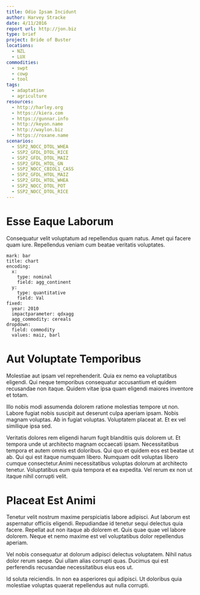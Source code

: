 ```yaml
---
title: Odio Ipsam Incidunt
author: Harvey Stracke
date: 4/11/2016
report url: http://jon.biz
type: brief
project: Bride of Buster
locations:
  - NZL
  - LUX
commodities:
  - swpt
  - cowp
  - tool
tags:
  - adaptation
  - agriculture
resources:
  - http://harley.org
  - https://kiera.com
  - https://gunnar.info
  - http://keyon.name
  - http://waylon.biz
  - https://roxane.name
scenarios:
  - SSP2_NOCC_DTOL_WHEA
  - SSP2_GFDL_DTOL_RICE
  - SSP2_GFDL_DTOL_MAIZ
  - SSP2_GFDL_HTOL_GN
  - SSP2_NOCC_CBIOL1_CASS
  - SSP2_GFDL_HTOL_MAIZ
  - SSP2_GFDL_HTOL_WHEA
  - SSP2_NOCC_DTOL_POT
  - SSP2_NOCC_DTOL_RICE
---
```

# Esse Eaque Laborum
Consequatur velit voluptatum ad repellendus quam natus. Amet qui facere quam iure. Repellendus veniam cum beatae veritatis voluptates.

```vis
mark: bar
title: chart
encoding:
  x:
    type: nominal
    field: agg_continent
  y:
    type: quantitative
    field: Val
fixed:
  year: 2010
  impactparameter: qdxagg
  agg_commodity: cereals
dropdown:
  field: commodity
  values: maiz, barl
```

# Aut Voluptate Temporibus
Molestiae aut ipsam vel reprehenderit. Quia ex nemo ea voluptatibus eligendi. Qui neque temporibus consequatur accusantium et quidem recusandae non itaque. Quidem vitae ipsa quam eligendi maiores inventore et totam.
 Illo nobis modi assumenda dolorem ratione molestias tempore ut non. Labore fugiat nobis suscipit aut deserunt culpa aperiam ipsam. Nobis magnam voluptas. Ab in fugiat voluptas. Voluptatem placeat at. Et ex vel similique ipsa sed.
 Veritatis dolores rem eligendi harum fugit blanditiis quis dolorem ut. Et tempora unde ut architecto magnam occaecati ipsam. Necessitatibus tempora et autem omnis est doloribus. Qui quo et quidem eos est beatae ut ab. Qui qui est itaque numquam libero. Numquam odit voluptas libero cumque consectetur.Animi necessitatibus voluptas dolorum at architecto tenetur. Voluptatibus eum quia tempora et ea expedita. Vel rerum ex non ut itaque nihil corrupti velit.

# Placeat Est Animi
Tenetur velit nostrum maxime perspiciatis labore adipisci. Aut laborum est aspernatur officiis eligendi. Repudiandae id tenetur sequi delectus quia facere. Repellat aut non itaque ab dolorem et. Quis quae quae vel labore dolorem. Neque et nemo maxime est vel voluptatibus dolor repellendus aperiam.
 Vel nobis consequatur at dolorum adipisci delectus voluptatem. Nihil natus dolor rerum saepe. Qui ullam alias corrupti quas. Ducimus qui est perferendis recusandae necessitatibus eius eos ut.
 Id soluta reiciendis. In non ea asperiores qui adipisci. Ut doloribus quia molestiae voluptas quaerat repellendus aut nulla corrupti.
